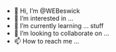 - 👋 Hi, I’m @WEBeswick
- 👀 I’m interested in ...
- 🌱 I’m currently learning ... stuff
- 💞️ I’m looking to collaborate on ...
- 📫 How to reach me ...

<!---
WEBeswick/WEBeswick is a ✨ special ✨ repository because its `README.md` (this file) appears on your GitHub profile.
You can click the Preview link to take a look at your changes.
--->
